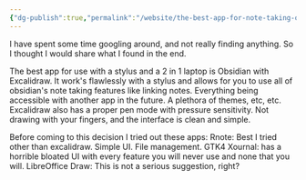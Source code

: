 ```yaml
---
{"dg-publish":true,"permalink":"/website/the-best-app-for-note-taking-on-a-linux-tablet-is/"}
---
```



I have spent some time googling around, and not really finding anything. So I thought I would share what I found in the end.

The best app for use with a stylus and a 2 in 1 laptop is Obsidian with Excalidraw.
It work's flawlessly with a stylus and allows for you to use all of obsidian's note taking features like linking notes. Everything being accessible with another app in the future. A plethora of themes, etc, etc. Excalidraw also has a proper pen mode with pressure sensitivity. Not drawing with your fingers, and the interface is clean and simple.

Before coming to this decision I tried out these apps:
	Rnote: Best I tried other than excalidraw. Simple UI. File management. GTK4
	Xournal: has a horrible bloated UI with every feature you will never use and none that you will.
	LibreOffice Draw: This is not a serious suggestion, right?
